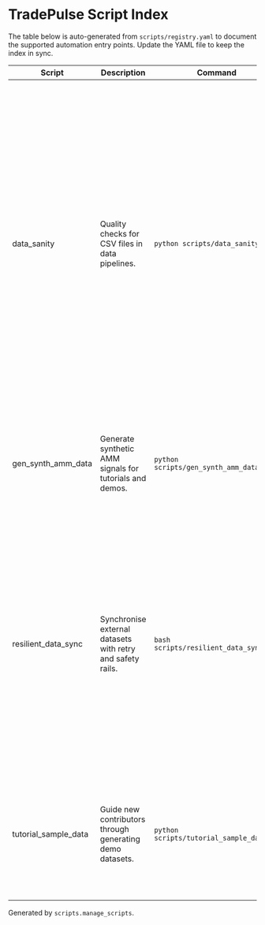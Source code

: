 # TradePulse Script Index

The table below is auto-generated from ``scripts/registry.yaml`` to
document the supported automation entry points.  Update the YAML file
to keep the index in sync.

| Script | Description | Command | Parameters | Container | Dependencies |
| --- | --- | --- | --- | --- | --- |
| data_sanity | Quality checks for CSV files in data pipelines. | `python scripts/data_sanity.py` | paths: CSV files or directories to inspect.<br>--pattern: Glob-style pattern for recursive searches.<br>--timestamp-column: Column name used for timestamp gap statistics.<br>--max-column-details: Number of column-level NaN ratios to display.<br>--fail-on-error: Return a non-zero status if parsing fails. | ghcr.io/tradepulse/scripts:data-quality | pandas |
| gen_synth_amm_data | Generate synthetic AMM signals for tutorials and demos. | `python scripts/gen_synth_amm_data.py` | --n: Number of rows to generate (default 5000).<br>--seed: Seed for the random number generator. | ghcr.io/tradepulse/scripts:tutorial | numpy |
| resilient_data_sync | Synchronise external datasets with retry and safety rails. | `bash scripts/resilient_data_sync.sh` | --source (required): Source identifier or URL to ingest from.<br>--target (required): Destination storage bucket or folder.<br>--batch-size: Chunk size to use when streaming records.<br>--dry-run: Preview operations without mutating state. | ghcr.io/tradepulse/scripts:sync | — |
| tutorial_sample_data | Guide new contributors through generating demo datasets. | `python scripts/tutorial_sample_data.py` | --output: Destination directory for generated tutorial artefacts.<br>--format: Output format to materialise (csv or parquet). | ghcr.io/tradepulse/scripts:tutorial | pandas, numpy |

Generated by ``scripts.manage_scripts``.

